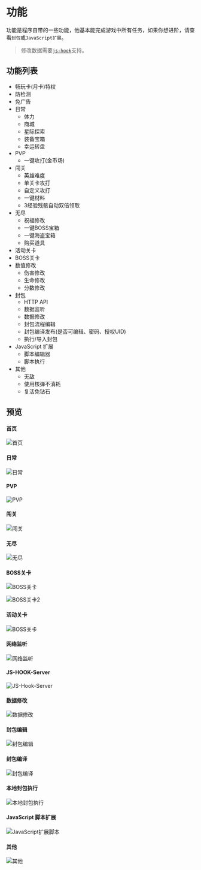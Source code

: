 # 功能

功能是程序自带的一些功能，他基本能完成游戏中所有任务，如果你想进阶，请查看`封包`或`JavaScript扩展`。

> 修改数据需要[`js-hook`](https://github.com/LauZzL/leitingzhanji-jshookserver)支持。

## 功能列表

- 畅玩卡(月卡)特权
- 防检测
- 免广告
- 日常
  - 体力
  - 商城
  - 星际探索
  - 装备宝箱
  - 幸运转盘
- PVP
  - 一键攻打(金币场)
- 闯关
  - 英雄难度
  - 单关卡攻打
  - 自定义攻打
  - 一键材料
  - 3经验残骸自动双倍领取
- 无尽
  - 祝福修改
  - 一键BOSS宝箱
  - 一键海盗宝箱
  - 购买道具
- 活动关卡
- BOSS关卡
- 数值修改
  - 伤害修改
  - 生命修改
  - 分数修改
- 封包
  - HTTP API
  - 数据监听
  - 数据修改
  - 封包流程编辑
  - 封包编译发布(是否可编辑、密码、授权UID)
  - 执行/导入封包
- JavaScript 扩展
  - 脚本编辑器
  - 脚本执行
- 其他
  - 无敌
  - 使用核弹不消耗
  - 复活免钻石


## 预览

#### 首页

![首页](https://s21.ax1x.com/2024/09/10/pAm0BKH.jpg)

#### 日常

![日常](https://s21.ax1x.com/2024/09/10/pAmW8N4.jpg)

#### PVP

![PVP](https://iili.io/dpkcDR2.png)

#### 闯关

![闯关](https://s21.ax1x.com/2024/09/10/pAmWG4J.jpg)

#### 无尽

![无尽](https://s21.ax1x.com/2024/09/10/pAmWNg1.jpg)

#### BOSS关卡

![BOSS关卡](https://s21.ax1x.com/2024/09/10/pAm0C8S.jpg)

![BOSS关卡2](https://s21.ax1x.com/2024/09/10/pAmWdu6.jpg)

#### 活动关卡

![BOSS关卡](https://s21.ax1x.com/2024/09/10/pAm0Pgg.jpg)

#### 网络监听

![网络监听](https://s21.ax1x.com/2024/09/10/pAm0t56.png)

#### JS-HOOK-Server

![JS-Hook-Server](https://s21.ax1x.com/2024/09/22/pAMTEon.png)

#### 数据修改

![数据修改](https://s21.ax1x.com/2024/09/10/pAm0UPK.jpg)

#### 封包编辑

![封包编辑](https://s21.ax1x.com/2024/09/10/pAm0a8O.jpg)

#### 封包编译

![封包编译](https://s21.ax1x.com/2024/09/10/pAm0d2D.jpg)

#### 本地封包执行

![本地封包执行](https://s21.ax1x.com/2024/09/10/pAm0wxe.jpg)

#### JavaScript 脚本扩展

![JavaScript扩展脚本](https://iili.io/dQcTsK7.png)

#### 其他

![其他](https://s21.ax1x.com/2024/09/10/pAmWYC9.jpg)
